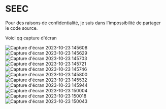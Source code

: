 # SEEC

Pour des raisons de confidentialité, je suis dans l'impossibilité de partager le code source.

Voici qq capture d'écran

![Capture d'écran 2023-10-23 145608](https://github.com/houssembenjemia/SEEC/assets/42893380/fa02ea72-6db0-4a29-a4af-5e149e35c16b)
![Capture d'écran 2023-10-23 145629](https://github.com/houssembenjemia/SEEC/assets/42893380/a6532f1e-3c18-4b5a-88c4-54ab037b49fb)
![Capture d'écran 2023-10-23 145703](https://github.com/houssembenjemia/SEEC/assets/42893380/f990cc70-d53c-4c79-a715-4f9721c021ce)
![Capture d'écran 2023-10-23 145721](https://github.com/houssembenjemia/SEEC/assets/42893380/ff030320-0043-4c70-a93a-4f3ef9ad5d21)
![Capture d'écran 2023-10-23 145746](https://github.com/houssembenjemia/SEEC/assets/42893380/527ac149-e4d9-4997-94dd-c53d8e0661ed)
![Capture d'écran 2023-10-23 145800](https://github.com/houssembenjemia/SEEC/assets/42893380/6b631878-5b9e-42d5-bc4b-6651c3975bf1)
![Capture d'écran 2023-10-23 145532](https://github.com/houssembenjemia/SEEC/assets/42893380/528e171c-e2ed-4048-b912-7708d783d7ed)
![Capture d'écran 2023-10-23 145944](https://github.com/houssembenjemia/SEEC/assets/42893380/b8ec687a-9257-45c4-8d2f-c5d06609cb9a)
![Capture d'écran 2023-10-23 150004](https://github.com/houssembenjemia/SEEC/assets/42893380/4e577a55-5e7b-4375-adc4-7f26c0b826f9)
![Capture d'écran 2023-10-23 150018](https://github.com/houssembenjemia/SEEC/assets/42893380/fc9f7de8-22b0-4557-ae36-5d2dd5b0f423)
![Capture d'écran 2023-10-23 150043](https://github.com/houssembenjemia/SEEC/assets/42893380/63873645-44ce-4122-b41d-85d1bdddaebd)
